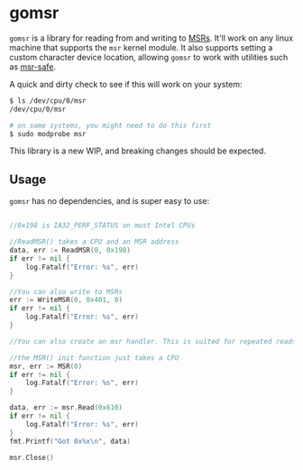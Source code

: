 # gomsr

`gomsr` is a library for reading from and writing to [MSRs](https://en.wikipedia.org/wiki/Model-specific_register). It'll work on any linux machine that supports the `msr` kernel module. It also supports setting a custom character device location, allowing `gomsr` to work with utilities such as [msr-safe](https://github.com/llnl/msr-safe).

A quick and dirty check to see if this will work on your system:

```bash
$ ls /dev/cpu/0/msr
/dev/cpu/0/msr

# on some systems, you might need to do this first
$ sudo modprobe msr
```

This library is a new WIP, and breaking changes should be expected.


## Usage

`gomsr` has no dependencies, and is super easy to use:

```go

//0x198 is IA32_PERF_STATUS on most Intel CPUs

//ReadMSR() takes a CPU and an MSR address
data, err := ReadMSR(0, 0x198)
if err != nil {
	log.Fatalf("Error: %s", err)
}

//You can also write to MSRs
err := WriteMSR(0, 0x401, 0)
if err != nil {
	log.Fatalf("Error: %s", err)
}

//You can also create an msr handler. This is suited for repeated reads/writes

//the MSR() init function just takes a CPU
msr, err := MSR(0)
if err != nil {
	log.Fatalf("Error: %s", err)
}

data, err := msr.Read(0x610)
if err != nil {
	log.Fatalf("Error: %s", err)
}
fmt.Printf("Got 0x%x\n", data)

msr.Close()
```